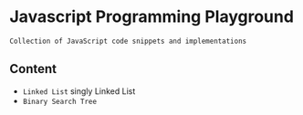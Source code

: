 # Javascript Programming Playground
    Collection of JavaScript code snippets and implementations

## Content
- `Linked List` singly Linked List
- `Binary Search Tree`